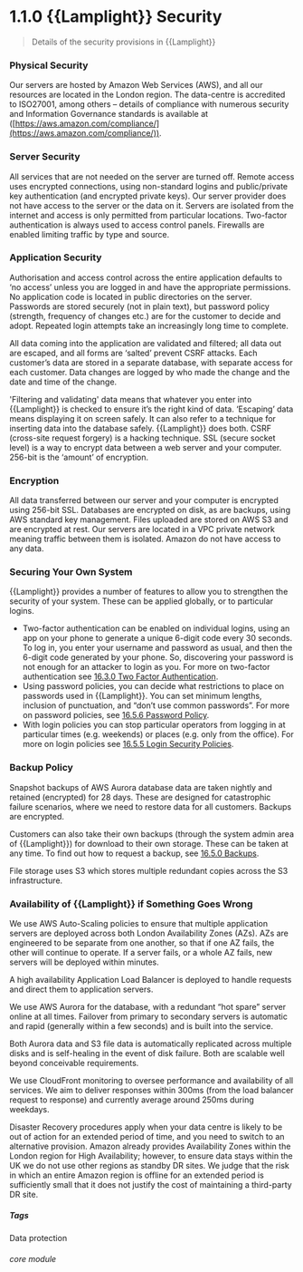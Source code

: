 # 1.1.0 {{Lamplight}} Security

> Details of the security provisions in {{Lamplight}}



### Physical Security

Our servers are hosted by Amazon Web Services (AWS), and all our resources are located in the London region.  The data-centre is accredited to ISO27001, among others – details of compliance with numerous security and Information Governance standards is available at ([https://aws.amazon.com/compliance/](https://aws.amazon.com/compliance/)).

### Server Security

All services that are not needed on the server are turned off. Remote access uses encrypted connections, using non-standard logins and public/private key authentication (and encrypted private keys). Our server provider does not have access to the server or the data on it. Servers are isolated from the internet and access is only permitted from particular locations.  Two-factor authentication is always used to access control panels.  Firewalls are enabled limiting traffic by type and source.

### Application Security

Authorisation and access control across the entire application defaults to ‘no access’ unless you are logged in and have the appropriate permissions. No application code is located in public directories on the server. Passwords are stored securely (not in plain text), but password policy (strength, frequency of changes etc.) are for the customer to decide and adopt.  Repeated login attempts take an increasingly long time to complete.

All data coming into the application are validated and filtered; all data out are escaped, and all forms are ‘salted’ prevent CSRF attacks.  Each customer’s data are stored in a separate database, with separate access for each customer.  Data changes are logged by who made the change and the date and time of the change.

   'Filtering and validating' data means that whatever you enter into {{Lamplight}} is checked to ensure it’s the right kind of data. ‘Escaping’ data means displaying it on screen safely. It can also refer to a technique for inserting data into the database safely. {{Lamplight}} does both. CSRF (cross-site request forgery) is a hacking technique. SSL (secure socket level) is a way to encrypt data between a web server and your computer. 256-bit is the ‘amount’ of encryption.

### Encryption

All data transferred between our server and your computer is encrypted using 256-bit SSL.  Databases are encrypted on disk, as are backups, using AWS standard key management.  Files uploaded are stored on AWS S3 and are encrypted at rest.  Our servers are located in a VPC private network meaning traffic between them is isolated.  Amazon do not have access to any data.

### Securing Your Own System

{{Lamplight}} provides a number of features to allow you to strengthen the security of your system.  These can be applied globally, or to particular logins.  

- Two-factor authentication can be enabled on individual logins, using an app on your phone to generate a unique 6-digit code every 30 seconds. To log in, you enter your username and password as usual, and then the 6-digit code generated by your phone.  So, discovering your password is not enough for an attacker to login as you. For more on two-factor authentication see [16.3.0 Two Factor Authentication](/help/index/p/16.3.0).
- Using password policies, you can decide what restrictions to place on passwords used in {{Lamplight}}.  You can set minimum lengths, inclusion of punctuation, and “don’t use common passwords”. For more on password policies, see [16.5.6 Password Policy](help/index/p/16.5.6).
- With login policies you can stop particular operators from logging in at particular times (e.g. weekends) or places (e.g. only from the office). For more on login policies see [16.5.5 Login Security Policies](help/index/p/16.5.5).

### Backup Policy

Snapshot backups of AWS Aurora database data are taken nightly and retained (encrypted) for 28 days.  These are designed for catastrophic failure scenarios, where we need to restore data for all customers.  Backups are encrypted.

Customers can also take their own backups (through the system admin area of {{Lamplight}}) for download to their own storage.  These can be taken at any time. To find out how to request a backup, see [16.5.0 Backups](help/index/p/16.5.0).

File storage uses S3 which stores multiple redundant copies across the S3 infrastructure.

### Availability of {{Lamplight}} if Something Goes Wrong

We use AWS Auto-Scaling policies to ensure that multiple application servers are deployed across both London Availability Zones (AZs).  AZs are engineered to be separate from one another, so that if one AZ fails, the other will continue to operate.  If a server fails, or a whole AZ fails, new servers will be deployed within minutes.

A high availability Application Load Balancer is deployed to handle requests and direct them to application servers.

We use AWS Aurora for the database, with a redundant “hot spare” server online at all times.  Failover from primary to secondary servers is automatic and rapid (generally within a few seconds) and is built into the service.

Both Aurora data and S3 file data is automatically replicated across multiple disks and is self-healing in the event of disk failure.  Both are scalable well beyond conceivable requirements.

We use CloudFront monitoring to oversee performance and availability of all services.  We aim to deliver responses within 300ms (from the load balancer request to response) and currently average around 250ms during weekdays.

Disaster Recovery procedures apply when your data centre is likely to be out of action for an extended period of time, and you need to switch to an alternative provision. Amazon already provides Availability Zones within the London region for High Availability; however, to ensure data stays within the UK we do not use other regions as standby DR sites. We judge that the risk in which an entire Amazon region is offline for an extended period is sufficiently small that it does not justify the cost of maintaining a third-party DR site.


##### Tags
Data protection


###### core module
